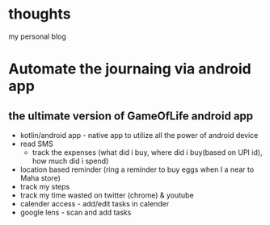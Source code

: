 # thoughts
my personal blog
# Automate the journaing via android app
## the ultimate version of GameOfLife android app
- kotlin/android app - native app to utilize all the power of android device
- read SMS
  - track the expenses (what did i buy, where did i buy(based on UPI id), how much did i spend)
 - location based reminder (ring a reminder to buy eggs when I a near to Maha store)
 - track my steps
 - track my time wasted on twitter (chrome) & youtube
 - calender access - add/edit tasks in calender
 - google lens - scan and add tasks 
